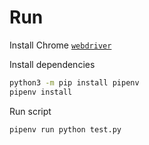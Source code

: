 # Run 

Install Chrome [`webdriver`](https://selenium-python.readthedocs.io/installation.html#drivers)

Install dependencies

```sh
python3 -m pip install pipenv
pipenv install
```

Run script

```sh
pipenv run python test.py
```